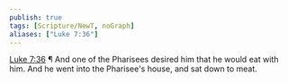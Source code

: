 ```yaml
---
publish: true
tags: [Scripture/NewT, noGraph]
aliases: ["Luke 7:36"]
---
```

[Luke 7:36](https://churchofjesuschrist.org/study/scriptures/nt/luke/7?lang=eng&id=p36#p36) ¶ And one of the Pharisees desired him that he would eat with him. And he went into the Pharisee's house, and sat down to meat.
